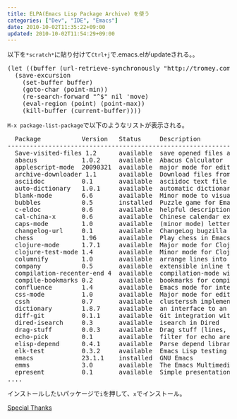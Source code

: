 ```yaml
---
title: ELPA(Emacs Lisp Package Archive) を使う
categories: ["Dev", "IDE", "Emacs"]
date: 2010-10-02T11:35:22+09:00
updated: 2010-10-02T11:54:29+09:00
---
```


<p>
以下を<code>*scratch*</code>に貼り付けて<code>Ctrl+j</code>で.emacs.elがupdateされる。。
</p>
<pre class="prettyprint">
(let ((buffer (url-retrieve-synchronously "http://tromey.com/elpa/package-install.el")))
  (save-excursion
    (set-buffer buffer)
    (goto-char (point-min))
    (re-search-forward "^$" nil 'move)
    (eval-region (point) (point-max))
    (kill-buffer (current-buffer))))
</pre>
<p><code>M-x package-list-package</code>で以下のようなリストが表示される。</p>
<pre class="prettyprint">
  Package           Version   Status     Description
---------------------------------------------------------------------------------
  Save-visited-files 1.2      available  save opened files across sessions
  abacus            1.0.2     available  Abacus Calculator
  applescript-mode  20090321  available  major mode for editing AppleScript source
  archive-downloader 1.1      available  Download files from archive.org
  asciidoc          0.1       available  asciidoc text file development support
  auto-dictionary   1.0.1     available  automatic dictionary switcher for flyspell
  blank-mode        6.6       available  Minor mode to visualize blanks
  bubbles           0.5       installed  Puzzle game for Emacs.
  c-eldoc           0.6       available  helpful description of the arguments to C functions
  cal-china-x       0.6       available  Chinese calendar extras
  caps-mode         1.0       available  (minor mode) letters are inserted capitalized
  changelog-url     0.1       available  ChangeLog bugzilla buttonizer
  chess             1.96      available  Play chess in Emacs
  clojure-mode      1.7.1     available  Major mode for Clojure code
  clojure-test-mode 1.4       available  Minor mode for Clojure tests
  columnify         1.0       available  arrange lines into columns
  company           0.5       available  extensible inline text completion mechanism
  compilation-recenter-end 4  available  compilation-mode window recentre
  compile-bookmarks 0.2       available  bookmarks for compilation commands
  confluence        1.4       available  Emacs mode for interacting with confluence wikis
  css-mode          1.0       available  Major mode for editing Cascading Style Sheets
  cssh              0.7       available  clusterssh implementation for emacs
  dictionary        1.8.7     available  an interface to an RFC 2229 dictionary server
  diff-git          0.1.1     available  Git integration with diff-mode
  dired-isearch     0.3       available  isearch in Dired
  drag-stuff        0.0.3     available  Drag stuff (lines, words, region, etc...) around
  echo-pick         0.1       available  filter for echo area status messages
  elisp-depend      0.4.1     available  Parse depend libraries of elisp file.
  elk-test          0.3.2     available  Emacs Lisp testing framework
  emacs             23.1.1    installed  GNU Emacs
  emms              3.0       available  The Emacs Multimedia System
  epresent          0.1       available  Simple presentation mode for Emacs
....
</pre>
<p>インストールしたいパッケージで<code>i</code>を押して、<code>x</code>でインストール。</p>
<p><a href="http://d.hatena.ne.jp/fatrow/20100505/ubuntu_clojure_setup">Special Thanks</a></p>
